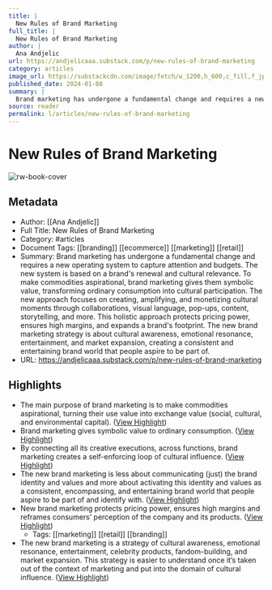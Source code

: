 ```yaml
---
title: |
  New Rules of Brand Marketing
full_title: |
  New Rules of Brand Marketing
author: |
  Ana Andjelic
url: https://andjelicaaa.substack.com/p/new-rules-of-brand-marketing
category: articles
image_url: https://substackcdn.com/image/fetch/w_1200,h_600,c_fill,f_jpg,q_auto:good,fl_progressive:steep,g_auto/https%3A%2F%2Fsubstack-post-media.s3.amazonaws.com%2Fpublic%2Fimages%2F541d1685-13b1-4e4c-a81a-420bff3922a3_648x870.png
published_date: 2024-01-08
summary: |
  Brand marketing has undergone a fundamental change and requires a new operating system to capture attention and budgets. The new system is based on a brand's renewal and cultural relevance. To make commodities aspirational, brand marketing gives them symbolic value, transforming ordinary consumption into cultural participation. The new approach focuses on creating, amplifying, and monetizing cultural moments through collaborations, visual language, pop-ups, content, storytelling, and more. This holistic approach protects pricing power, ensures high margins, and expands a brand's footprint. The new brand marketing strategy is about cultural awareness, emotional resonance, entertainment, and market expansion, creating a consistent and entertaining brand world that people aspire to be part of.
source: reader
permalink: l/articles/new-rules-of-brand-marketing
---
```

# New Rules of Brand Marketing

![rw-book-cover](https://substackcdn.com/image/fetch/w_1200,h_600,c_fill,f_jpg,q_auto:good,fl_progressive:steep,g_auto/https%3A%2F%2Fsubstack-post-media.s3.amazonaws.com%2Fpublic%2Fimages%2F541d1685-13b1-4e4c-a81a-420bff3922a3_648x870.png)

## Metadata
- Author: [[Ana Andjelic]]
- Full Title: New Rules of Brand Marketing
- Category: #articles
- Document Tags: [[branding]] [[ecommerce]] [[marketing]] [[retail]] 
- Summary: Brand marketing has undergone a fundamental change and requires a new operating system to capture attention and budgets. The new system is based on a brand's renewal and cultural relevance. To make commodities aspirational, brand marketing gives them symbolic value, transforming ordinary consumption into cultural participation. The new approach focuses on creating, amplifying, and monetizing cultural moments through collaborations, visual language, pop-ups, content, storytelling, and more. This holistic approach protects pricing power, ensures high margins, and expands a brand's footprint. The new brand marketing strategy is about cultural awareness, emotional resonance, entertainment, and market expansion, creating a consistent and entertaining brand world that people aspire to be part of.
- URL: https://andjelicaaa.substack.com/p/new-rules-of-brand-marketing

## Highlights
- The main purpose of brand marketing is to make commodities aspirational, turning their use value into exchange value (social, cultural, and environmental capital). ([View Highlight](https://read.readwise.io/read/01hktz1amwc0ff8f90g7p8vsc9))
- Brand marketing gives symbolic value to ordinary consumption. ([View Highlight](https://read.readwise.io/read/01hktz1neq6sn2smy0a4q4z2q3))
- By connecting all its creative executions, across functions, brand marketing creates a self-enforcing loop of cultural influence. ([View Highlight](https://read.readwise.io/read/01hktz4n1ahhk5vver9hcgzgq3))
- The new brand marketing is less about communicating (just) the brand identity and values and more about activating this identity and values as a consistent, encompassing, and entertaining brand world that people aspire to be part of and identify with. ([View Highlight](https://read.readwise.io/read/01hktz6sqbbt8mtsdsht0zq2vv))
- New brand marketing protects pricing power, ensures high margins and reframes consumers’ perception of the company and its products. ([View Highlight](https://read.readwise.io/read/01hm6sd0b246r62yhzta408hte))
    - Tags: [[marketing]] [[retail]] [[branding]] 
- The new brand marketing is a strategy of cultural awareness, emotional resonance, entertainment, celebrity products, fandom-building, and market expansion. This strategy is easier to understand once it’s taken out of the context of marketing and put into the domain of cultural influence. ([View Highlight](https://read.readwise.io/read/01hm6sdc7h5n1j4gx04gxj8mbk))


